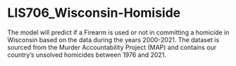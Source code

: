 # LIS706_Wisconsin-Homiside
The model will predict if a Firearm is used or not in committing a homicide in Wisconsin based on the data during the years 2000-2021. The dataset is sourced from the Murder Accountability Project (MAP) and contains our country’s unsolved homicides between 1976 and 2021.  
